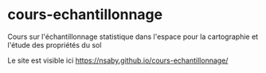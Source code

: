 
# cours-echantillonnage
Cours sur l'échantillonnage statistique dans l'espace pour la cartographie et l'étude des propriétés du sol

Le site est visible ici 
https://nsaby.github.io/cours-echantillonnage/
